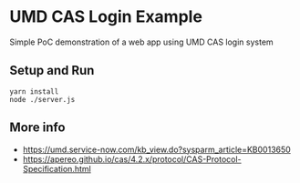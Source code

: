 # UMD CAS Login Example

Simple PoC demonstration of a web app using UMD CAS login system

## Setup and Run
    yarn install
    node ./server.js

## More info
  - https://umd.service-now.com/kb_view.do?sysparm_article=KB0013650
  - https://apereo.github.io/cas/4.2.x/protocol/CAS-Protocol-Specification.html